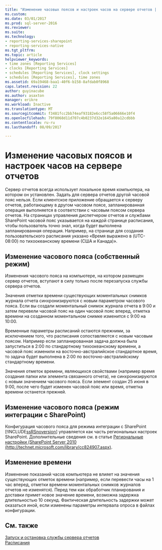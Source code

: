 ```yaml
---
title: "Изменение часовых поясов и настроек часов на сервере отчетов | Документы Microsoft"
ms.custom: 
ms.date: 03/01/2017
ms.prod: sql-server-2016
ms.reviewer: 
ms.suite: 
ms.technology:
- reporting-services-sharepoint
- reporting-services-native
ms.tgt_pltfrm: 
ms.topic: article
helpviewer_keywords:
- time zones [Reporting Services]
- clocks [Reporting Services]
- schedules [Reporting Services], clock settings
- schedules [Reporting Services], time zones
ms.assetid: 69a19468-baa1-40f6-b158-8afdab0f8968
caps.latest.revision: 22
author: guyinacube
ms.author: asaxton
manager: erikre
ms.workload: Inactive
ms.translationtype: MT
ms.sourcegitcommit: f3481fcc2bb74eaf93182e6cc58f5a06666e10f4
ms.openlocfilehash: 79f8068d11d707c4b0237d32e1645a80a12cdbbb
ms.contentlocale: ru-ru
ms.lasthandoff: 08/09/2017

---
```

# <a name="change-time-zones-and-clock-settings-on-a-report-server"></a>Изменение часовых поясов и настроек часов на сервере отчетов
  Сервер отчетов всегда использует локальное время компьютера, на котором он установлен. Задать для сервера отчетов другой часовой пояс нельзя. Если клиентское приложение обращается к серверу отчетов, работающему в другом часовом поясе, запланированная операция выполняется в соответствии с часовым поясом сервера отчетов. На страницах управления диспетчером отчетов и службами SharePoint часовой пояс указывается на каждой странице расписания, чтобы пользователь точно знал, когда будет выполнена запланированная операция. Например, на странице для создания пользовательского расписания указано «Время выражено в (UTC-08:00) по тихоокеанскому времени (США и Канада)».  
  
## <a name="changing-the-time-zone-native-mode"></a>Изменение часового пояса (собственный режим)  
 Изменения часового пояса на компьютере, на котором размещен сервер отчетов, вступают в силу только после перезапуска службы сервера отчетов.  
  
 Значения отметки времени существующих моментальных снимков журнала отчета синхронизируются с новым параметром часового пояса. Если вы создали моментальный снимок журнала отчета в 9:00 и затем перевели часовой пояс на один часовой пояс вперед, отметка времени на созданном моментальном снимке изменится с 9:00 на 10:00.  
  
 Временные параметры расписаний остаются прежними, за исключением того, что расписания сопоставляются с новым часовым поясом. Например если запланированная задача должна была запуститься в 2:00 по стандартному тихоокеанскому времени, а часовой пояс изменили на восточно-австралийское стандартное время, то задача будет выполнена в 2:00 по восточно-австралийскому стандартному времени.  
  
 Значения отметок времени, являющихся свойствами (например время создания папки или элемента связанного отчета), не синхронизируются с новым значением часового пояса. Если элемент создан 25 июня в 9:00, после чего будет изменен часовой пояс или время, отметка времени останется прежней.  
  
## <a name="changing-the-time-zone-sharepoint-mode"></a>Изменение часового пояса (режим интеграции с SharePoint)  
 Конфигурация часового пояса для режима интеграции с SharePoint [!INCLUDE[ssRSnoversion](../../includes/ssrsnoversion-md.md)] управляется как часть региональных настроек SharePoint. Дополнительные сведения см. в статье [Региональные настройки (SharePoint Server 2010 (http://technet.microsoft.com/library/cc824907.aspx)](http://technet.microsoft.com/library/cc824907.aspx).  
  
## <a name="changing-the-clock-settings"></a>Изменение времени  
 Изменение показаний часов компьютера не влияет на значения существующих отметок времени (например, если перевести часы на 1 час вперед, отметки времени моментальных снимков журналов отчетов не изменятся). Перед тем как обработчик планирования и доставки примет новое значение времени, возможна задержка длительностью 10 секунд. Фактическая длительность задержки может оказаться иной, если изменены параметры интервала опроса в файлах конфигурации.  
  
## <a name="see-also"></a>См. также  
 [Запуск и остановка службы сервера отчетов](../../reporting-services/report-server/start-and-stop-the-report-server-service.md)   
 [Расписания](../../reporting-services/subscriptions/schedules.md)  
  
  

